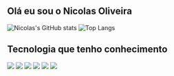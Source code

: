 ## Olá eu sou o Nicolas Oliveira

![Nicolas's GitHub stats](https://github-readme-stats.vercel.app/api?username=NicolasOliveira01&show_icons=true&theme=radical)
![Top Langs](https://github-readme-stats.vercel.app/api/top-langs/?username=NicolasOliveira01&layout=compact)

<h2>Tecnologia que tenho conhecimento</h2>
<div>
    <img src="https://img.shields.io/badge/HTML5-E34F26?style=for-the-badge&logo=html5&logoColor=white"/>
    <img src="https://img.shields.io/badge/CSS3-1572B6?style=for-the-badge&logo=css3&logoColor=white"/>
    <img src="https://img.shields.io/badge/Python-3776AB?style=for-the-badge&logo=python&logoColor=white"/>
    <img src="https://img.shields.io/badge/Java-ED8B00?style=for-the-badge&logo=openjdk&logoColor=white"/>
    <img src="https://img.shields.io/badge/JavaScript-F7DF1E?style=for-the-badge&logo=javascript&logoColor=black"/>
    <img src="https://img.shields.io/badge/React-20232A?style=for-the-badge&logo=react&logoColor=61DAFB"/>
</div>
